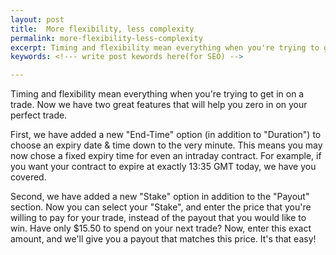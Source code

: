 ```yaml
---
layout: post
title:  More flexibility, less complexity
permalink: more-flexibility-less-complexity
excerpt: Timing and flexibility mean everything when you're trying to get in on a trade. Now we have two great features that will help you zero in on your perfect trade.
keywords: <!--- write post kewords here(for SEO) -->

---
```


Timing and flexibility mean everything when you're trying to get in on a trade. Now we have two great features that will help you zero in on your perfect trade. 

First, we have added a new "End-Time" option (in addition to "Duration") to choose an expiry date & time down to the very minute. This means you may now chose a fixed expiry time for even an intraday contract. For example, if you want your contract to expire at exactly 13:35 GMT today, we have you covered. 

Second, we have added a new "Stake" option in addition to the "Payout" section. Now you can select your "Stake", and enter the price that you're willing to pay for your trade, instead of the payout that you would like to win. Have only $15.50 to spend on your next trade? Now, enter this exact amount, and we'll give you a payout that matches this price. It's that easy!